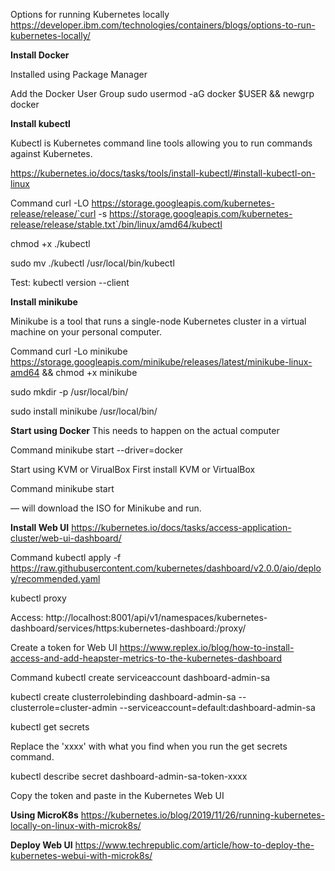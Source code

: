 Options for running Kubernetes locally
https://developer.ibm.com/technologies/containers/blogs/options-to-run-kubernetes-locally/

**Install Docker**

Installed using Package Manager

Add the Docker User Group
sudo usermod -aG docker $USER && newgrp docker


**Install kubectl**

Kubectl is Kubernetes command line tools allowing you to run commands against Kubernetes. 

https://kubernetes.io/docs/tasks/tools/install-kubectl/#install-kubectl-on-linux

Command
curl -LO https://storage.googleapis.com/kubernetes-release/release/`curl -s https://storage.googleapis.com/kubernetes-release/release/stable.txt`/bin/linux/amd64/kubectl

chmod +x ./kubectl

sudo mv ./kubectl /usr/local/bin/kubectl

Test: kubectl version --client



**Install minikube**

Minikube is a tool that runs a single-node Kubernetes cluster in a virtual machine on your personal computer.

Command
curl -Lo minikube https://storage.googleapis.com/minikube/releases/latest/minikube-linux-amd64 && chmod +x minikube

sudo mkdir -p /usr/local/bin/

sudo install minikube /usr/local/bin/

**Start using Docker**
This needs to happen on the actual computer

Command
minikube start --driver=docker

Start using KVM or VirualBox
First install KVM or VirtualBox

Command
minikube start

— will download the ISO for Minikube and run. 

**Install Web UI**
https://kubernetes.io/docs/tasks/access-application-cluster/web-ui-dashboard/

Command
kubectl apply -f https://raw.githubusercontent.com/kubernetes/dashboard/v2.0.0/aio/deploy/recommended.yaml

kubectl proxy

Access:
http://localhost:8001/api/v1/namespaces/kubernetes-dashboard/services/https:kubernetes-dashboard:/proxy/

Create a token for Web UI
https://www.replex.io/blog/how-to-install-access-and-add-heapster-metrics-to-the-kubernetes-dashboard

Command
kubectl create serviceaccount dashboard-admin-sa

kubectl create clusterrolebinding dashboard-admin-sa --clusterrole=cluster-admin --serviceaccount=default:dashboard-admin-sa

kubectl get secrets

Replace the 'xxxx' with what you find when you run the get secrets command. 

kubectl describe secret dashboard-admin-sa-token-xxxx

Copy the token and paste in the Kubernetes Web UI


**Using MicroK8s**
https://kubernetes.io/blog/2019/11/26/running-kubernetes-locally-on-linux-with-microk8s/


**Deploy Web UI**
https://www.techrepublic.com/article/how-to-deploy-the-kubernetes-webui-with-microk8s/

